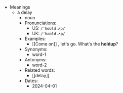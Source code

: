 - Meanings
	- a delay
		- noun
		- Pronunciations:
			- US: `/ˈhoʊld.ʌp/`
			- UK: `/ˈhəʊld.ʌp/`
		- Examples:
			- [[Come on]] , let's go. What's the **holdup**?
		- Synonyms:
			- word-1
		- Antonyms:
			- word-2
		- Related words:
			- [[delay]]
		- Dates:
			- 2024-04-01